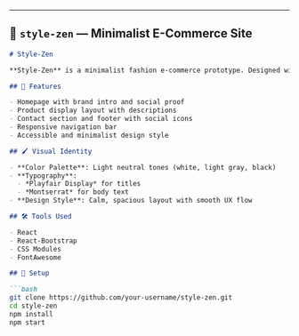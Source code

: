 
---

## 📁 `style-zen` — Minimalist E-Commerce Site

```markdown
# Style-Zen

**Style-Zen** is a minimalist fashion e-commerce prototype. Designed with simplicity and user comfort in mind, it emphasizes visual hierarchy, clean layout, and responsive design.

## 🧘 Features

- Homepage with brand intro and social proof
- Product display layout with descriptions
- Contact section and footer with social icons
- Responsive navigation bar
- Accessible and minimalist design style

## 🖌 Visual Identity

- **Color Palette**: Light neutral tones (white, light gray, black)
- **Typography**: 
  - *Playfair Display* for titles
  - *Montserrat* for body text
- **Design Style**: Calm, spacious layout with smooth UX flow

## 🛠 Tools Used

- React
- React-Bootstrap
- CSS Modules
- FontAwesome

## 🚀 Setup

```bash
git clone https://github.com/your-username/style-zen.git
cd style-zen
npm install
npm start
